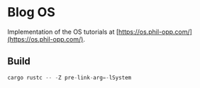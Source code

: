 # Blog OS

Implementation of the OS tutorials at [https://os.phil-opp.com/](https://os.phil-opp.com/).

## Build

```rust
cargo rustc -- -Z pre-link-arg=-lSystem
```
